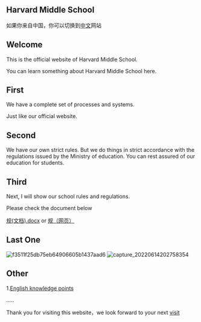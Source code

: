## Harvard Middle School






如果你来自中国，你可以切换到[中文](https://nzw0906.github.io/1/)网站 




## Welcome
This is the official website of Harvard Middle School.

You can learn something about Harvard Middle School here.

## First 
We have a complete set of processes and systems.

Just like our official website.

## Second
We have our own strict rules.
But we do things in strict accordance with the regulations issued by the Ministry of education. You can rest assured of our education for students.

## Third 
Next, I will show our school rules and regulations.

Please check the document below

[规(文档).docx](https://github.com/Nzw0906/0/files/8378560/default.docx) or [规（网页）](https://stmarysstclairorg-my.sharepoint.com/:w:/g/personal/qe2113_office-365_works/ESD1dGP-g-RLkwoYZIsGSb0B1LaMjfcf8O9QaZqLp0viFA?e=lRhpgk)

## Last One



![f3511f25db75eb64906605b1437aad6](https://user-images.githubusercontent.com/91320006/160787993-106df689-4e48-4f4d-a4db-ec489f1c36fa.png)
![capture_20220614202758354](https://user-images.githubusercontent.com/91320006/173597972-989f6591-45a2-4676-91a9-82404a98e5bb.jpg)


## Other

1.[English knowledge points](https://nzw0906.github.io/6/)

.....

Thank you for visiting this website，we look forward to your next [visit](https://nzw0906.github.io/4/)


